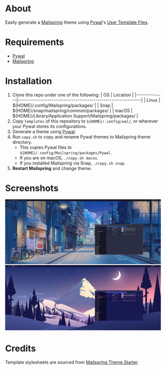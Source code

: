 # About
Easily generate a [Mailspring](https://github.com/Foundry376/Mailspring) theme using [Pywal](https://github.com/dylanaraps/pywal)'s [User Template Files](https://github.com/dylanaraps/pywal/wiki/User-Template-Files).

# Requirements
- [Pywal](https://github.com/dylanaraps/pywal)
- [Mailspring](https://github.com/Foundry376/Mailspring)

# Installation

1. Clone this repo under one of the following:
   | OS | Location |
   |--------------|--------------------------------------------------------------|
   | Linux | ${HOME}/.config/Mailspring/packages/                     |
   | Snap  | ${HOME}/snap/mailspring/common/packages/                 |
   | macOS | ${HOME}/Library/Application Support/Mailspring/packages/ |
2. Copy `templates` of this repository to `${HOME}/.config/wal/`, or wherever your Pywal stores its configurations.
3. Generate a theme using [Pywal](https://github.com/dylanaraps/pywal/wiki/Getting-Started).
4. Run `copy.sh` to copy and rename Pywal themes to Mailspring theme directory.
   - This copies Pywal files to `${HOME}/.config/Mailspring/packages/Pywal`.
   - If you are on macOS, `./copy.sh macos`.
   - If you installed Mailspring via Snap, `./copy.sh snap`.
5. **Restart Mailspring** and change theme.

# Screenshots
![Theme Screenshot 1](https://raw.githubusercontent.com/RixxLx/Pywal-Mailspring/master/screenshot/example_1.jpg)
![Theme Screenshot 2](https://raw.githubusercontent.com/RixxLx/Pywal-Mailspring/master/screenshot/example_2.jpg)

# Credits
Template stylesheets are sourced from [Mailspring Theme Starter](https://github.com/Foundry376/Mailspring-Theme-Starter).
